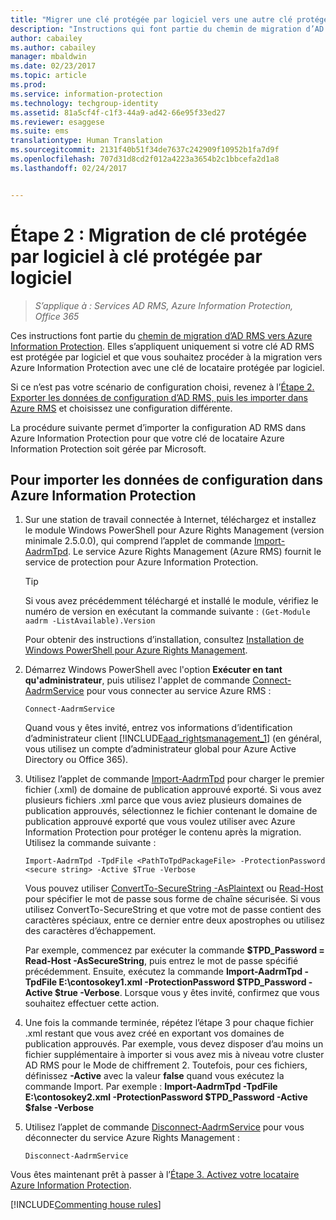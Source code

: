 ```yaml
---
title: "Migrer une clé protégée par logiciel vers une autre clé protégée par logiciel - AIP"
description: "Instructions qui font partie du chemin de migration d’AD RMS vers Azure Information Protection. Celles-ci s’appliquent uniquement si votre clé AD RMS est protégée par logiciel et que vous souhaitez procéder à la migration vers Azure Information Protection avec une clé de locataire protégée par logiciel."
author: cabailey
ms.author: cabailey
manager: mbaldwin
ms.date: 02/23/2017
ms.topic: article
ms.prod: 
ms.service: information-protection
ms.technology: techgroup-identity
ms.assetid: 81a5cf4f-c1f3-44a9-ad42-66e95f33ed27
ms.reviewer: esaggese
ms.suite: ems
translationtype: Human Translation
ms.sourcegitcommit: 2131f40b51f34de7637c242909f10952b1fa7d9f
ms.openlocfilehash: 707d31d8cd2f012a4223a3654b2c1bbcefa2d1a8
ms.lasthandoff: 02/24/2017


---
```



# <a name="step-2-software-protected-key-to-software-protected-key-migration"></a>Étape 2 : Migration de clé protégée par logiciel à clé protégée par logiciel

>*S’applique à : Services AD RMS, Azure Information Protection, Office 365*


Ces instructions font partie du [chemin de migration d’AD RMS vers Azure Information Protection](migrate-from-ad-rms-to-azure-rms.md). Elles s’appliquent uniquement si votre clé AD RMS est protégée par logiciel et que vous souhaitez procéder à la migration vers Azure Information Protection avec une clé de locataire protégée par logiciel. 

Si ce n’est pas votre scénario de configuration choisi, revenez à l’[Étape 2. Exporter les données de configuration d’AD RMS, puis les importer dans Azure RMS](migrate-from-ad-rms-phase1.md#step-2-export-configuration-data-from-ad-rms-and-import-it-to-azure-information-protection) et choisissez une configuration différente.

La procédure suivante permet d’importer la configuration AD RMS dans Azure Information Protection pour que votre clé de locataire Azure Information Protection soit gérée par Microsoft.

## <a name="to-import-the-configuration-data-to-azure-information-protection"></a>Pour importer les données de configuration dans Azure Information Protection

1.  Sur une station de travail connectée à Internet, téléchargez et installez le module Windows PowerShell pour Azure Rights Management (version minimale 2.5.0.0), qui comprend l’applet de commande [Import-AadrmTpd](http://msdn.microsoft.com/library/azure/dn857523.aspx). Le service Azure Rights Management (Azure RMS) fournit le service de protection pour Azure Information Protection.

    > [!TIP]
    > Si vous avez précédemment téléchargé et installé le module, vérifiez le numéro de version en exécutant la commande suivante : `(Get-Module aadrm -ListAvailable).Version`

    Pour obtenir des instructions d’installation, consultez [Installation de Windows PowerShell pour Azure Rights Management](../deploy-use/install-powershell.md).

2.  Démarrez Windows PowerShell avec l'option **Exécuter en tant qu'administrateur**, puis utilisez l'applet de commande [Connect-AadrmService](http://msdn.microsoft.com/library/azure/dn629415.aspx) pour vous connecter au service Azure RMS :

    ```
    Connect-AadrmService
    ```
    Quand vous y êtes invité, entrez vos informations d’identification d’administrateur client [!INCLUDE[aad_rightsmanagement_1](../includes/aad_rightsmanagement_1_md.md)] (en général, vous utilisez un compte d’administrateur global pour Azure Active Directory ou Office 365).

3.  Utilisez l’applet de commande [Import-AadrmTpd](http://msdn.microsoft.com/library/azure/dn857523.aspx) pour charger le premier fichier (.xml) de domaine de publication approuvé exporté. Si vous avez plusieurs fichiers .xml parce que vous aviez plusieurs domaines de publication approuvés, sélectionnez le fichier contenant le domaine de publication approuvé exporté que vous voulez utiliser avec Azure Information Protection pour protéger le contenu après la migration. Utilisez la commande suivante :

    ```
    Import-AadrmTpd -TpdFile <PathToTpdPackageFile> -ProtectionPassword <secure string> -Active $True -Verbose
    ```
    Vous pouvez utiliser [ConvertTo-SecureString -AsPlaintext](https://technet.microsoft.com/library/hh849818.aspx) ou [Read-Host](https://technet.microsoft.com/library/hh849945.aspx) pour spécifier le mot de passe sous forme de chaîne sécurisée. Si vous utilisez ConvertTo-SecureString et que votre mot de passe contient des caractères spéciaux, entre ce dernier entre deux apostrophes ou utilisez des caractères d’échappement.
    
    Par exemple, commencez par exécuter la commande **$TPD_Password = Read-Host -AsSecureString**, puis entrez le mot de passe spécifié précédemment. Ensuite, exécutez la commande **Import-AadrmTpd -TpdFile E:\contosokey1.xml -ProtectionPassword $TPD_Password -Active $true -Verbose**. Lorsque vous y êtes invité, confirmez que vous souhaitez effectuer cette action.
    
4.  Une fois la commande terminée, répétez l’étape 3 pour chaque fichier .xml restant que vous avez créé en exportant vos domaines de publication approuvés. Par exemple, vous devez disposer d’au moins un fichier supplémentaire à importer si vous avez mis à niveau votre cluster AD RMS pour le Mode de chiffrement 2. Toutefois, pour ces fichiers, définissez **-Active** avec la valeur **false** quand vous exécutez la commande Import. Par exemple : **Import-AadrmTpd -TpdFile E:\contosokey2.xml -ProtectionPassword $TPD_Password -Active $false -Verbose**

5.  Utilisez l’applet de commande [Disconnect-AadrmService](http://msdn.microsoft.com/library/azure/dn629416.aspx) pour vous déconnecter du service Azure Rights Management :

    ```
    Disconnect-AadrmService
    ```


Vous êtes maintenant prêt à passer à l’[Étape 3. Activez votre locataire Azure Information Protection](migrate-from-ad-rms-phase1.md#step-3-activate-your-azure-information-protection-tenant).

[!INCLUDE[Commenting house rules](../includes/houserules.md)]


